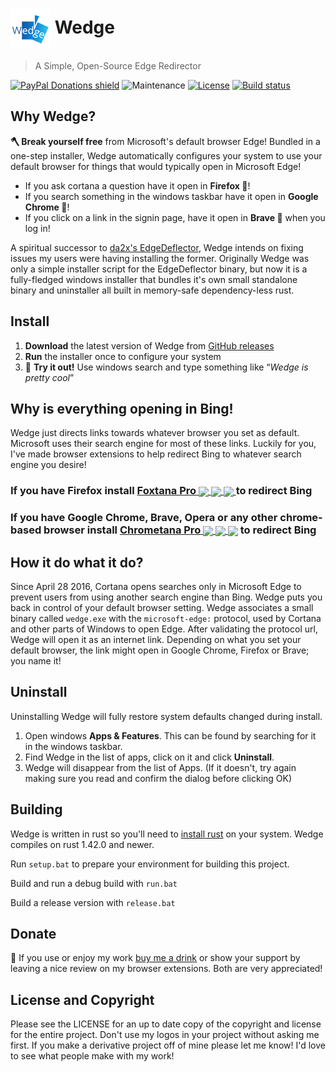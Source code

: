 # <img src="images/icon.png" align="center"> Wedge

> A Simple, Open-Source Edge Redirector

[![PayPal Donations shield](https://img.shields.io/badge/donations-paypal-blue.svg?style=flat-square)](https://PayPal.me/marcguiselin/3USD)
![Maintenance](https://img.shields.io/badge/maintenance-actively--developed-brightgreen.svg?style=flat-square)
[![License](https://img.shields.io/github/license/MarcGuiselin/wedge.svg?style=flat-square)](https://github.com/MarcGuiselin/wedge/blob/master/LICENSE)
[![Build status](https://img.shields.io/github/issues-raw/MarcGuiselin/wedge/master.svg?style=flat-square)](https://ci.appveyor.com/project/sylveon/searchwithmybrowser)

## Why Wedge?

__🪓 Break yourself free__ from Microsoft's default browser Edge! Bundled in a one-step installer, Wedge automatically configures your system to use your default browser for things that would typically open in Microsoft Edge!

- If you ask cortana a question have it open in __Firefox 🦊__!
- If you search something in the windows taskbar have it open in __Google Chrome 🐼__! 
- If you click on a link in the signin page, have it open in __Brave 🦁__ when you log in!

A spiritual successor to [da2x's EdgeDeflector](https://github.com/da2x/EdgeDeflector), Wedge intends on fixing issues my users were having installing the former. Originally Wedge was only a simple installer script for the EdgeDeflector binary, but now it is a fully-fledged windows installer that bundles it's own small standalone binary and uninstaller all built in memory-safe dependency-less rust.

## Install

  1. __Download__ the latest version of Wedge from [GitHub releases](https://github.com/MarcGuiselin/wedge/releases)
  2. __Run__ the installer once to configure your system
  3. 🚀 __Try it out!__ Use windows search and type something like “*Wedge is pretty cool*” 

## Why is everything opening in Bing!

Wedge just directs links towards whatever browser you set as default. Microsoft uses their search engine for most of these links. Luckily for you, I've made browser extensions to help redirect Bing to whatever search engine you desire!

### If you have __Firefox__ install [__Foxtana Pro__ <img src="https://img.shields.io/amo/v/foxtana-pro-redirect-cortana.svg?color=007ec6&style=flat-square" align="center"> <img src="https://img.shields.io/amo/users/foxtana-pro-redirect-cortana.svg?color=4c1&style=flat-square" align="center"> <img src="https://img.shields.io/amo/rating/foxtana-pro-redirect-cortana?color=orange&style=flat-square" align="center"> ](https://addons.mozilla.org/en-US/firefox/addon/foxtana-pro-redirect-cortana/) to redirect Bing

### If you have __Google Chrome__, __Brave__, __Opera__ or any other chrome-based browser install [__Chrometana Pro__ <img src="https://img.shields.io/chrome-web-store/v/lllggmgeiphnciplalhefnbpddbadfdi.svg?color=007ec6&style=flat-square" align="center"> <img src="https://img.shields.io/chrome-web-store/d/lllggmgeiphnciplalhefnbpddbadfdi.svg?color=4c1&style=flat-square" align="center"> <img src="https://img.shields.io/chrome-web-store/rating/lllggmgeiphnciplalhefnbpddbadfdi?color=orange&style=flat-square" align="center">](https://chrome.google.com/webstore/detail/chrometana-pro-redirect-c/lllggmgeiphnciplalhefnbpddbadfdi) to redirect Bing

## How it do what it do?

Since April 28 2016, Cortana opens searches only in Microsoft Edge to prevent users from using another search engine than Bing. Wedge puts you back in control of your default browser setting. Wedge associates a small binary called `wedge.exe` with the `microsoft-edge:` protocol, used by Cortana and other parts of Windows to open Edge. After validating the protocol url, Wedge will open it as an internet link. Depending on what you set your default browser, the link might open in Google Chrome, Firefox or Brave; you name it!

## Uninstall

Uninstalling Wedge will fully restore system defaults changed during install. 

  1. Open windows __Apps & Features__. This can be found by searching for it in the windows taskbar.
  2. Find Wedge in the list of apps, click on it and click __Uninstall__. 
  3. Wedge will disappear from the list of Apps. (If it doesn't, try again making sure you read and confirm the dialog before clicking OK)

## Building

Wedge is written in rust so you'll need to [install rust](https://www.rust-lang.org/) on your system. Wedge compiles on rust 1.42.0 and newer.

Run `setup.bat` to prepare your environment for building this project.

Build and run a debug build with `run.bat`

Build a release version with `release.bat`

## Donate

🍻 If you use or enjoy my work [buy me a drink](https://www.paypal.me/marcguiselin/3USD) or show your support by leaving a nice review on my browser extensions. Both are very appreciated! 

## License and Copyright

Please see the LICENSE for an up to date copy of the copyright and license for the entire project. Don't use my logos in your project without asking me first. If you make a derivative project off of mine please let me know! I'd love to see what people make with my work!
